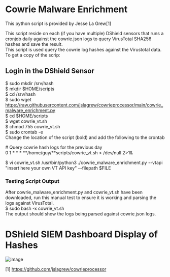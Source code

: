 # Cowrie Malware Enrichment
This python script is provided by Jesse La Grew[1]<br>

This script reside on each (if you have multiple) DShield sensors that runs a cronjob daily against the cowrie.json logs to query VirusTotal SHA256 hashes and save the result.<br>
This script is used query the cowrie log hashes against the Virustotal data. To get a copy of the scrip:<br>

## Login in the DShield Sensor
$ sudo mkdir /srv/hash<br>
$ mkdir $HOME/scripts<br>
$ cd /srv/hash<br>
$ sudo wget https://raw.githubusercontent.com/jslagrew/cowrieprocessor/main/cowrie_malware_enrichment.py<br>
$ cd $HOME/scripts<br>
$ wget cowrie_vt.sh<br>
$ chmod 755 cowrie_vt.sh<br>
$ sudo crontab -e<br>
Change the location of the script (bold) and add the following to the crontab<br>

\# Query cowrie hash logs for the previous day<br>
0 1 * * * **/home/guy/**scripts/cowrie_vt.sh > /dev/null 2>1&<br>

$ vi cowrie_vt.sh
/usr/bin/python3 ./cowrie_malware_enrichment.py --vtapi "insert here your own VT API key" --filepath $FILE

### Testing Script Output
After cowrie_malware_enrichment.py and cowrie_vt.sh have been downloaded, run this manual test to ensure it is working and parsing the logs against VirusTotal.<br>
$ sudo bash -x cowrie_vt.sh<br>
The output should show the logs being parsed against cowrie.json logs.<br>

# DShield SIEM Dashboard Display of Hashes
![image](https://github.com/bruneaug/DShield-SIEM/assets/48228401/d1f726a3-33c3-4ce5-8975-ecb284c96fc6)

[1] https://github.com/jslagrew/cowrieprocessor
